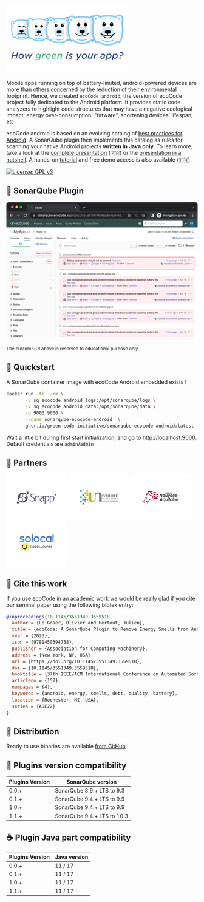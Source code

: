 ![Logo](docs/resources/5ekko.png)
======================================

Mobile apps running on top of battery-limited, android-powered devices are more than others concerned by the reduction of their environmental footprint. Hence, we created `ecoCode android`, the version of ecoCode project fully dedicated to the Android platform. It provides static code analyzers to highlight code structures that may have a negative ecological impact: energy over-consumption, "fatware", shortening devices' lifespan, etc.

ecoCode android is based on an evolving catalog of [best practices for Android](https://github.com/cnumr/best-practices-mobile#-android-platform). A SonarQube plugin then implements this catalog as rules for scanning your native Android projects **written in Java only**. To learn more, take a look at the [complete presentation](docs/resources/devfest-2022.pdf) (:fr:) or the [presentation in a nutshell](docs/resources/apidays-2022.pdf). A hands-on [tutorial](https://olegoaer.perso.univ-pau.fr/green-it-summer-school/ecoCode/lab.html) and free demo access is also available (:fr:).

[![License: GPL v3](https://img.shields.io/badge/License-GPLv3-blue.svg)](https://www.gnu.org/licenses/gpl-3.0)

🌿 SonarQube Plugin
-------------------

![Screenshot](android-plugin/docs/screenshot.png)

<sub>The custom GUI above is reserved to educational purpose only.</sub>

🚀 Quickstart
-------------

A SonarQube container image with ecoCode Android embedded exists !

```bash
docker run -ti --rm \
       -v sq_ecocode_android_logs:/opt/sonarqube/logs \
       -v sq_ecocode_android_data:/opt/sonarqube/data \
       -p 9000:9000 \
       --name sonarqube-ecocode-android  \
       ghcr.io/green-code-initiative/sonarqube-ecocode-android:latest
```

Wait a little bit during first start initialization, and go to [http://localhost:9000](http://localhost:9000). Default credentials are `admin`/`admin`


🤝 Partners
------------

[![Snapp’](android-plugin/docs/logoSnapp.png)](https://www.snapp.fr)
[![Université de Pau](android-plugin/docs/logoUnivPau.png)](https://www.univ-pau.fr/)
[![Région Nouvelle-Aquitaine](android-plugin/docs/logoNA.png)](https://www.nouvelle-aquitaine.fr)
[![Solocal / PagesJaunes](android-plugin/docs/logoSolocal.png)](https://www.pagesjaunes.fr)

📢 Cite this work
------------------

If you use ecoCode in an academic work we would be really glad if you cite our seminal paper using the following bibtex entry:

```bibtex
@inproceedings{10.1145/3551349.3559518,
  author = {Le Goaer, Olivier and Hertout, Julien},
  title = {ecoCode: A SonarQube Plugin to Remove Energy Smells from Android Projects},
  year = {2023},
  isbn = {9781450394758},
  publisher = {Association for Computing Machinery},
  address = {New York, NY, USA},
  url = {https://doi.org/10.1145/3551349.3559518},
  doi = {10.1145/3551349.3559518},
  booktitle = {37th IEEE/ACM International Conference on Automated Software Engineering},
  articleno = {157},
  numpages = {4},
  keywords = {android, energy, smells, debt, quality, battery},
  location = {Rochester, MI, USA},
  series = {ASE22}
}
```

🛒 Distribution
---------------

Ready to use binaries are available [from GitHub](https://github.com/green-code-initiative/ecocode-android/releases).

🧩 Plugins version compatibility
------------------

| Plugins Version | SonarQube version           |
|-----------------|-----------------------------|
| 0.0.+           | SonarQube 8.9.+ LTS to 9.3  |
| 0.1.+           | SonarQube 9.4.+ LTS to 9.9  |
| 1.0.+           | SonarQube 9.4.+ LTS to 9.9  |
| 1.1.+           | SonarQube 9.4.+ LTS to 10.3 |

☕ Plugin Java part compatibility
------------------

| Plugins Version  | Java version |
|------------------|--------------|
| 0.0.+            | 11 / 17      |
| 0.1.+            | 11 / 17      |
| 1.0.+            | 11 / 17      |
| 1.1.+            | 11 / 17      |
